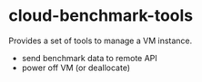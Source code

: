 # cloud-benchmark-tools
Provides a set of tools to manage a VM instance.
- send benchmark data to remote API
- power off VM (or deallocate)